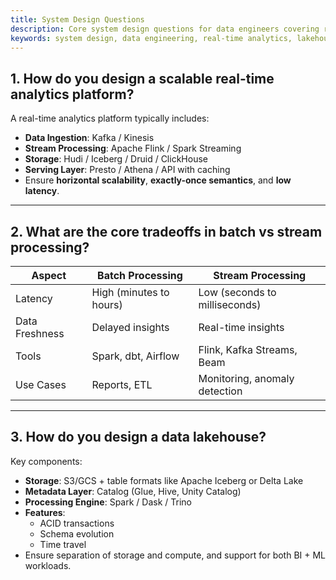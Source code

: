 ```yaml
---
title: System Design Questions
description: Core system design questions for data engineers covering real-time analytics, lakehouse architecture, and stream vs batch processing.
keywords: system design, data engineering, real-time analytics, lakehouse, stream processing, batch processing, architecture
---
```


## 1. How do you design a scalable real-time analytics platform?

A real-time analytics platform typically includes:
- **Data Ingestion**: Kafka / Kinesis
- **Stream Processing**: Apache Flink / Spark Streaming
- **Storage**: Hudi / Iceberg / Druid / ClickHouse
- **Serving Layer**: Presto / Athena / API with caching
- Ensure **horizontal scalability**, **exactly-once semantics**, and **low latency**.

---

## 2. What are the core tradeoffs in batch vs stream processing?

| Aspect              | Batch Processing            | Stream Processing             |
|---------------------|-----------------------------|-------------------------------|
| Latency             | High (minutes to hours)     | Low (seconds to milliseconds) |
| Data Freshness      | Delayed insights             | Real-time insights             |
| Tools               | Spark, dbt, Airflow          | Flink, Kafka Streams, Beam     |
| Use Cases           | Reports, ETL                 | Monitoring, anomaly detection  |

---

## 3. How do you design a data lakehouse?

Key components:
- **Storage**: S3/GCS + table formats like Apache Iceberg or Delta Lake
- **Metadata Layer**: Catalog (Glue, Hive, Unity Catalog)
- **Processing Engine**: Spark / Dask / Trino
- **Features**:
  - ACID transactions
  - Schema evolution
  - Time travel
- Ensure separation of storage and compute, and support for both BI + ML workloads.
